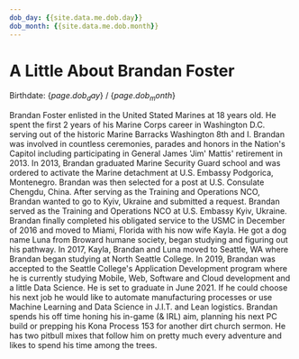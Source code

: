 ```yaml
---
dob_day: {{site.data.me.dob.day}}
dob_month: {{site.data.me.dob.month}}
---
```

# A Little About Brandan Foster

Birthdate: {$page.dob_day$} / {$page.dob_month$}

Brandan Foster enlisted in the United Stated Marines at 18 years old. He spent the first 2 years of his Marine Corps career in Washington D.C. serving out of the historic Marine Barracks Washington 8th and I. Brandan was involved in countless ceremonies, parades and honors in the Nation's Capitol including participating in General James 'Jim' Mattis' retirement in 2013. In 2013, Brandan graduated Marine Security Guard school and was ordered to activate the Marine detachment at U.S. Embassy Podgorica, Montenegro. Brandan was then selected for a post at U.S. Consulate Chengdu, China. After serving as the Training and Operations NCO, Brandan wanted to go to Kyiv, Ukraine and submitted a request. Brandan served as the Training and Operations NCO at U.S. Embassy Kyiv, Ukraine. Brandan finally completed his obligated service to the USMC in December of 2016 and moved to Miami, Florida with his now wife Kayla. He got a dog name Luna from Broward humane society, began studying and figuring out his pathway. In 2017, Kayla, Brandan and Luna moved to Seattle, WA where Brandan began studying at North Seattle College. In 2019, Brandan was accepted to the Seattle College's Application Development program where he is currently studying Mobile, Web, Software and Cloud development and a little Data Science. He is set to graduate in June 2021. If he could choose his next job he would like to automate manufacturing processes or use Machine Learning and Data Science in J.I.T. and Lean logistics. Brandan spends his off time honing his in-game (& IRL) aim, planning his next PC build or prepping his Kona Process 153 for another dirt church sermon. He has two pitbull mixes that follow him on pretty much every adventure and likes to spend his time among the trees.
